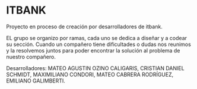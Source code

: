 # ITBANK

Proyecto en proceso de creación por desarrolladores de itbank.

EL grupo se organizo por ramas, cada uno se dedica a diseñar y a codear su sección. Cuando un compañero tiene dificultades o dudas nos reunimos y la resolvemos juntos para poder encontrar la solución al problema de nuestro compañero.

Desarrolladores: MATEO AGUSTIN OZINO CALIGARIS, CRISTIAN DANIEL SCHMIDT, MAXIMILIANO CONDORI, MATEO CABRERA RODRÍGUEZ, EMILIANO GALIMBERTI.
